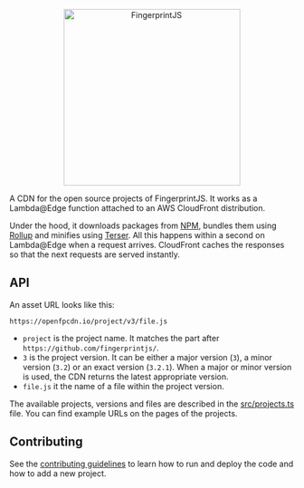 <p align="center">
  <a href="https://fingerprintjs.com">
    <img src="https://raw.githubusercontent.com/fingerprintjs/fingerprintjs/846724bc368a562f5fb5fb2e6221e624329e55b6/resources/logo.svg" alt="FingerprintJS" width="312px" />
  </a>
</p>

A CDN for the open source projects of FingerprintJS.
It works as a Lambda@Edge function attached to an AWS CloudFront distribution.

Under the hood, it downloads packages from [NPM](https://npmjs.com), bundles them using [Rollup](https://rollupjs.org) and minifies using [Terser](https://terser.org).
All this happens within a second on Lambda@Edge when a request arrives.
CloudFront caches the responses so that the next requests are served instantly.

## API

An asset URL looks like this:

```
https://openfpcdn.io/project/v3/file.js
```

- `project` is the project name. It matches the part after `https://github.com/fingerprintjs/`.
- `3` is the project version. It can be either a major version (`3`), a minor version (`3.2`) or an exact version (`3.2.1`).
    When a major or minor version is used, the CDN returns the latest appropriate version.
- `file.js` it the name of a file within the project version.

The available projects, versions and files are described in the [src/projects.ts](src/projects.ts) file.
You can find example URLs on the pages of the projects.

## Contributing

See the [contributing guidelines](contributing.md) to learn how to run and deploy the code and how to add a new project.
